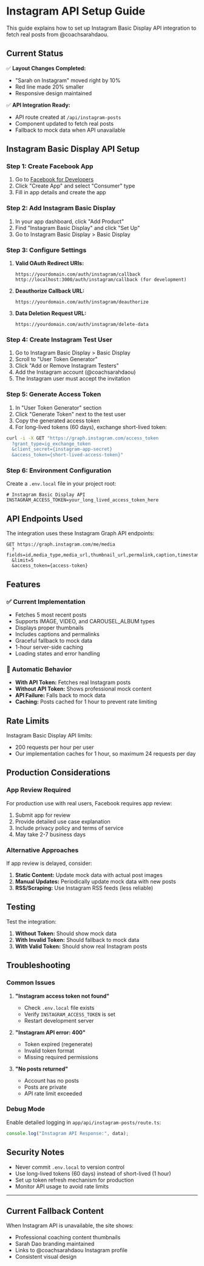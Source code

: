 # Instagram API Setup Guide

This guide explains how to set up Instagram Basic Display API integration to fetch real posts from @coachsarahdaou.

## Current Status

✅ **Layout Changes Completed:**

- "Sarah on Instagram" moved right by 10%
- Red line made 20% smaller
- Responsive design maintained

✅ **API Integration Ready:**

- API route created at `/api/instagram-posts`
- Component updated to fetch real posts
- Fallback to mock data when API unavailable

## Instagram Basic Display API Setup

### Step 1: Create Facebook App

1. Go to [Facebook for Developers](https://developers.facebook.com/)
2. Click "Create App" and select "Consumer" type
3. Fill in app details and create the app

### Step 2: Add Instagram Basic Display

1. In your app dashboard, click "Add Product"
2. Find "Instagram Basic Display" and click "Set Up"
3. Go to Instagram Basic Display > Basic Display

### Step 3: Configure Settings

1. **Valid OAuth Redirect URIs:**

   ```
   https://yourdomain.com/auth/instagram/callback
   http://localhost:3000/auth/instagram/callback (for development)
   ```

2. **Deauthorize Callback URL:**

   ```
   https://yourdomain.com/auth/instagram/deauthorize
   ```

3. **Data Deletion Request URL:**
   ```
   https://yourdomain.com/auth/instagram/delete-data
   ```

### Step 4: Create Instagram Test User

1. Go to Instagram Basic Display > Basic Display
2. Scroll to "User Token Generator"
3. Click "Add or Remove Instagram Testers"
4. Add the Instagram account (@coachsarahdaou)
5. The Instagram user must accept the invitation

### Step 5: Generate Access Token

1. In "User Token Generator" section
2. Click "Generate Token" next to the test user
3. Copy the generated access token
4. For long-lived tokens (60 days), exchange short-lived token:

```bash
curl -i -X GET "https://graph.instagram.com/access_token
  ?grant_type=ig_exchange_token
  &client_secret={instagram-app-secret}
  &access_token={short-lived-access-token}"
```

### Step 6: Environment Configuration

Create a `.env.local` file in your project root:

```env
# Instagram Basic Display API
INSTAGRAM_ACCESS_TOKEN=your_long_lived_access_token_here
```

## API Endpoints Used

The integration uses these Instagram Graph API endpoints:

```
GET https://graph.instagram.com/me/media
  ?fields=id,media_type,media_url,thumbnail_url,permalink,caption,timestamp
  &limit=5
  &access_token={access-token}
```

## Features

### ✅ Current Implementation

- Fetches 5 most recent posts
- Supports IMAGE, VIDEO, and CAROUSEL_ALBUM types
- Displays proper thumbnails
- Includes captions and permalinks
- Graceful fallback to mock data
- 1-hour server-side caching
- Loading states and error handling

### 🔄 Automatic Behavior

- **With API Token:** Fetches real Instagram posts
- **Without API Token:** Shows professional mock content
- **API Failure:** Falls back to mock data
- **Caching:** Posts cached for 1 hour to prevent rate limiting

## Rate Limits

Instagram Basic Display API limits:

- 200 requests per hour per user
- Our implementation caches for 1 hour, so maximum 24 requests per day

## Production Considerations

### App Review Required

For production use with real users, Facebook requires app review:

1. Submit app for review
2. Provide detailed use case explanation
3. Include privacy policy and terms of service
4. May take 2-7 business days

### Alternative Approaches

If app review is delayed, consider:

1. **Static Content:** Update mock data with actual post images
2. **Manual Updates:** Periodically update mock data with new posts
3. **RSS/Scraping:** Use Instagram RSS feeds (less reliable)

## Testing

Test the integration:

1. **Without Token:** Should show mock data
2. **With Invalid Token:** Should fallback to mock data
3. **With Valid Token:** Should show real Instagram posts

## Troubleshooting

### Common Issues

1. **"Instagram access token not found"**

   - Check `.env.local` file exists
   - Verify `INSTAGRAM_ACCESS_TOKEN` is set
   - Restart development server

2. **"Instagram API error: 400"**

   - Token expired (regenerate)
   - Invalid token format
   - Missing required permissions

3. **"No posts returned"**
   - Account has no posts
   - Posts are private
   - API rate limit exceeded

### Debug Mode

Enable detailed logging in `app/api/instagram-posts/route.ts`:

```typescript
console.log("Instagram API Response:", data);
```

## Security Notes

- Never commit `.env.local` to version control
- Use long-lived tokens (60 days) instead of short-lived (1 hour)
- Set up token refresh mechanism for production
- Monitor API usage to avoid rate limits

---

## Current Fallback Content

When Instagram API is unavailable, the site shows:

- Professional coaching content thumbnails
- Sarah Dao branding maintained
- Links to @coachsarahdaou Instagram profile
- Consistent visual design
